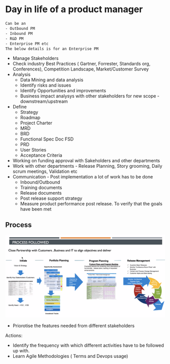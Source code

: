 # Day in life of a product manager
	Can be an 
    - Outbound PM
    - Inbound PM
    - R&D PM
    - Enterprise PM etc
    The below details is for an Enterprise PM
    
- Manage Stakeholders
- Check industry Best Practices ( Gartner, Forrester, Standards org, Conferences), Competition Landscape, Market/Customer Survey
- Analysis
	- Data Mining and data analysis
	- Identify risks and issues
	- Identify Opportunities and improvements
	- Business impact analysys with other stakeholders for new scope - downstream/upstream
- Define
	- Strategy
	- Roadmap
	- Project Charter
	- MRD
	- BRD
	- Functional Spec Doc FSD
	- PRD
	- User Stories
	- Acceptance Criteria
- Working on funding approval with Sakeholders and other departments
- Work with other departments - Release Planning, Story grooming, Daily scrum meetings, Validation etc
- Communication - Post implementation a lot of work has to be done
	- Inbound/Outbound
	- Training documents
	- Release documents
	- Post release support strategy
	- Measure product performance post release. To verify that the goals have been met

## Process
![](process-flow.png)
- Priorotise the features needed from different stakeholders


Actions:
- Identify the frequency with which different activities have to be followed up with.
- Learn Agile Methodologies ( Terms and Devops usage)


